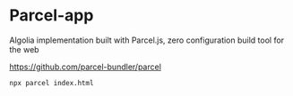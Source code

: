 # Parcel-app

Algolia implementation built with Parcel.js, zero configuration build tool for the web 

https://github.com/parcel-bundler/parcel

```
npx parcel index.html
```
